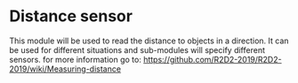 # Distance sensor
This module will be used to read the distance to objects in a direction. It can be used for different situations and sub-modules will specify different sensors.
for more information go to:
https://github.com/R2D2-2019/R2D2-2019/wiki/Measuring-distance